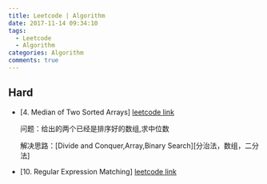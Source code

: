 ```yaml
---
title: Leetcode | Algorithm
date: 2017-11-14 09:34:10
tags:
  - Leetcode
  - Algorithm
categories: Algorithm
comments: true
---
```


## Hard

- [4. Median of Two Sorted Arrays]
[leetcode link](https://leetcode.com/problems/median-of-two-sorted-arrays/description/ )

  问题：给出的两个已经是排序好的数组,求中位数

  解决思路：[Divide and Conquer,Array,Binary Search][分治法，数组，二分法]

- [10. Regular Expression Matching] [leetcode link](https://leetcode.com/problems/regular-expression-matching/ )
